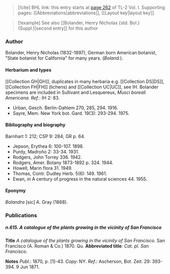 > [!cite] BHL link: this entry starts at [page 262](https://www.biodiversitylibrary.org/item/103414#page/310/mode/1up) of TL-2 Vol. I.
> Supporting pages: [[Abbreviations|abbreviations]], [[Layout key|layout key]].

> [!example] See also [[Bolander, Henry Nicholas {std. Bol.} (Suppl.)|second entry]] for this author

### Author

Bolander, Henry Nicholas (1832-1897), German born American botanist, "State botanist for California" for many years. (*Boland.*).

#### Herbarium and types

[[Collection GH|GH]], duplicates in many herbaria e.g. [[Collection DS|DS]], [[Collection FH|FH]] (lichens) and [[Collection UC|UC]], see IH. Bolander specimens are included in Sullivant and Lesquereux, *Musci boreali Americana*.
*Ref*.: IH 2: 83.
- Urban, Gesch. Berlin-Dahlem 270, 285, 294. 1916.
- Sayre, Mem. New York bot. Gard. 19(3): 293-294. 1975.

#### Bibliography and biography

Barnhart 1: 212; CSP 9: 284; GR p. 64.
- Jepson, Erythea 6: 100-107. 1898.
- Purdy, Madroño 2: 33-34. 1931.
- Rodgers, John Torrey 336. 1942.
- Rodgers, Amer. Botany 1873-1892 p. 324. 1944.
- Howell, Marin flora 31. 1949.
- Thomas, Contr. Dudley Herb. 5(6): 149. 1961.
- Ewan, *in* A century of progress in the natural sciences 44. 1955.

#### Eponymy

*Bolandra* \[sic\] A. Gray (1868).

### Publications

##### n.615. A catalogue of the plants growing in the vicinity of San Francisco

**Title**
*A catalogue of the plants growing in the vicinity of San Francisco*. San Francisco (A. Roman & Co.) 1870. Qu.
**Abbreviated title**: *Cat. pl. San Francisco*.

**Notes**
*Publ*.: 1870, p. \[1\]-43. *Copy*: NY.
*Ref*.: Ascherson, Bot. Zeit. 29: 393-394. 9 Jun 1871.

